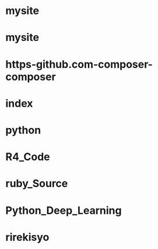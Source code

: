 # mysite
# mysite
# https-github.com-composer-composer
# index
# python
# R4_Code
# ruby_Source
# Python_Deep_Learning
# rirekisyo
